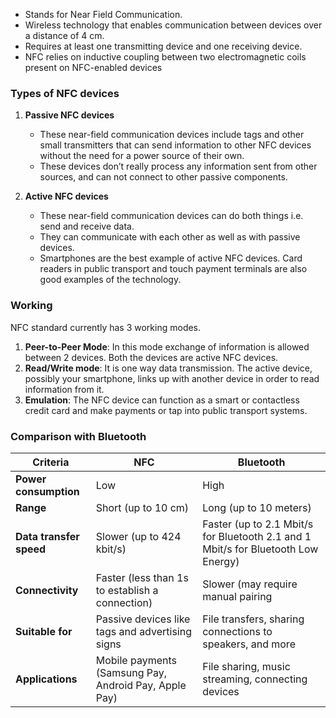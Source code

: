- Stands for Near Field Communication.
- Wireless technology that enables communication between devices over a distance of 4 cm.
- Requires at least one transmitting device and one receiving device.
- NFC relies on inductive coupling between two electromagnetic coils present on NFC-enabled devices

### **Types of NFC devices**

1. **Passive NFC devices**
	- These near-field communication devices include tags and other small transmitters that can send information to other NFC devices without the need for a power source of their own.
	- These devices don’t really process any information sent from other sources, and can not connect to other passive components.

2. **Active NFC devices**
	- These near-field communication devices can do both things i.e. send and receive data.
	- They can communicate with each other as well as with passive devices.
	- Smartphones are the best example of active NFC devices. Card readers in public transport and touch payment terminals are also good examples of the technology.


### **Working**

NFC standard currently has 3 working modes.
1. **Peer-to-Peer Mode**: In this mode exchange of information is allowed between 2 devices. Both the devices are active NFC devices.
2. **Read/Write mode**: It is one way data transmission. The active device, possibly your smartphone, links up with another device in order to read information from it.
3. **Emulation**: The NFC device can function as a smart or contactless credit card and make payments or tap into public transport systems.


### **Comparison with Bluetooth**
  

| **Criteria**            | NFC                                                   | **Bluetooth**                                                                     |
| ----------------------- | ----------------------------------------------------- | --------------------------------------------------------------------------------- |
| **Power consumption**   | Low                                                   | High                                                                              |
| **Range**               | Short (up to 10 cm)                                   | Long (up to 10 meters)                                                            |
| **Data transfer speed** | Slower (up to 424 kbit/s)                             | Faster (up to 2.1 Mbit/s for Bluetooth 2.1 and 1 Mbit/s for Bluetooth Low Energy) |
| **Connectivity**        | Faster (less than 1s to establish a connection)       | Slower (may require manual pairing                                                |
| **Suitable for**        | Passive devices like tags and advertising signs       | File transfers, sharing connections to speakers, and more                         |
| **Applications**        | Mobile payments (Samsung Pay, Android Pay, Apple Pay) | File sharing, music streaming, connecting devices                                 |
